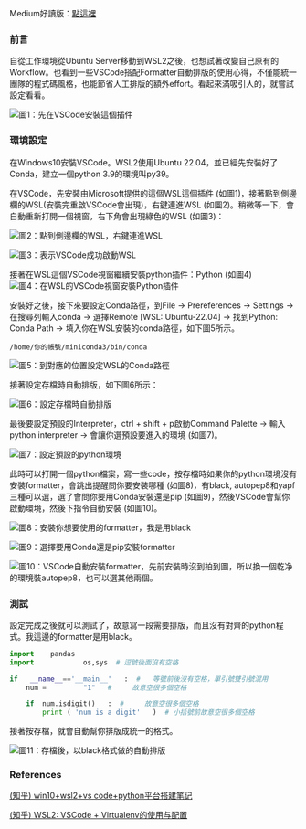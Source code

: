 Medium好讀版：[點這裡](https://medium.com/@mh.yang/wsl2-vscode-conda-formatter%E4%BD%BF%E7%94%A8%E8%A8%AD%E5%AE%9A-acca390e94c8)

### 前言
自從工作環境從Ubuntu Server移動到WSL2之後，也想試著改變自己原有的Workflow。也看到一些VSCode搭配Formatter自動排版的使用心得，不僅能統一團隊的程式碼風格，也能節省人工排版的額外effort。看起來滿吸引人的，就嘗試設定看看。

![圖1：先在VSCode安裝這個插件](https://miro.medium.com/max/720/1*thFLsR2ysgWUTmHJaeODyw.png)

### 環境設定
在Windows10安裝VSCode。WSL2使用Ubuntu 22.04，並已經先安裝好了Conda，建立一個python 3.9的環境叫py39。

在VSCode，先安裝由Microsoft提供的這個WSL這個插件 (如圖1)，接著點到側邊欄的WSL(安裝完重啟VSCode會出現)，右鍵連進WSL (如圖2)。稍微等一下，會自動重新打開一個視窗，右下角會出現綠色的WSL (如圖3)：

![圖2：點到側邊欄的WSL，右鍵連進WSL](https://miro.medium.com/max/640/1*ueK7P58LmFsJ2wGekY5w2g.png)

![圖3：表示VSCode成功啟動WSL](https://miro.medium.com/max/420/1*hwRbmR6cpxQJvhEaE7q8_w.png)

接著在WSL這個VSCode視窗繼續安裝python插件：Python (如圖4)
![圖4：在WSL的VSCode視窗安裝Python插件](https://miro.medium.com/max/720/1*kZstBaA0o1mp0TSLQSRXvQ.png)

安裝好之後，接下來要設定Conda路徑，到File -> Prereferences -> Settings -> 在搜尋列輸入conda -> 選擇Remote [WSL: Ubuntu-22.04] -> 找到Python: Conda Path -> 填入你在WSL安裝的conda路徑，如下圖5所示。

`/home/你的帳號/miniconda3/bin/conda`

![圖5：到對應的位置設定WSL的Conda路徑](https://miro.medium.com/max/720/1*xzlJ4JEBzy93UDGSu23XaA.png)

接著設定存檔時自動排版，如下圖6所示：

![圖6：設定存檔時自動排版](https://miro.medium.com/max/720/1*LLkjBqiF3QzGEgTqAGNtAw.png)

最後要設定預設的Interpreter，ctrl + shift + p啟動Command Palette -> 輸入python interpreter -> 會讓你選預設要進入的環境 (如圖7)。

![圖7：設定預設的python環境](https://miro.medium.com/max/640/1*4yJExqvpq0iJKOip90j1rg.png)

此時可以打開一個python檔案，寫一些code，按存檔時如果你的python環境沒有安裝formatter，會跳出提醒問你要安裝哪種 (如圖8)，有black, autopep8和yapf三種可以選，選了會問你要用Conda安裝還是pip (如圖9)，然後VSCode會幫你啟動環境，然後下指令自動安裝 (如圖10)。

![圖8：安裝你想要使用的formatter，我是用black](https://miro.medium.com/max/640/1*UoYjNMAutP_kUGh8HTvfbw.png)

![圖9：選擇要用Conda還是pip安裝formatter](https://miro.medium.com/max/640/1*l1gFX6vcJ6rtJr6_mO4bQQ.png)

![圖10：VSCode自動安裝formatter，先前安裝時沒到拍到圖，所以換一個乾净的環境裝autopep8，也可以選其他兩個。](https://miro.medium.com/max/720/1*7pOyP4uOATLYbCTn5l0GQQ.png)

### 測試
設定完成之後就可以測試了，故意寫一段需要排版，而且沒有對齊的python程式。我這邊的formatter是用black。

```python
import    pandas
import            os,sys  # 逗號後面沒有空格

if   __name__=='__main__'   :  #   等號前後沒有空格，單引號雙引號混用
    num =         "1"   #     故意空很多個空格

    if  num.isdigit()   :  #     故意空很多個空格
        print ( 'num is a digit'   )  # 小括號前故意空很多個空格
```

接著按存檔，就會自動幫你排版成統一的格式。

![圖11：存檔後，以black格式做的自動排版](https://miro.medium.com/max/640/1*FZvpFJixJZ4VOKQe1Ds4Ug.gif)

### References
[(知乎) win10+wsl2+vs code+python平台搭建笔记](https://zhuanlan.zhihu.com/p/394535900)

[(知乎) WSL2: VSCode + Virtualenv的使用与配置](https://zhuanlan.zhihu.com/p/442448335)
